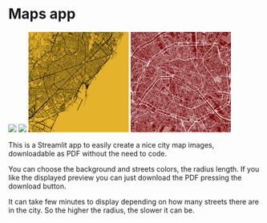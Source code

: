 # Maps app

<p float="left">
  <img src="images/print_eindhoven.png" width="200" />
  <img src="images/Torino_green.png" width="200" /> 
  <img src="images/barcelona.png" width="200" />
  <img src="images/paris.png" width="200" />
</p>


This is a Streamlit app to easily create a nice city map images, downloadable as PDF without the need to code.

You can choose the background and streets colors, the radius length. If you like the displayed preview you can just download the PDF pressing the download button.

It can take few minutes to display depending on how many streets there are in the city. So the higher the radius, the slower it can be.

